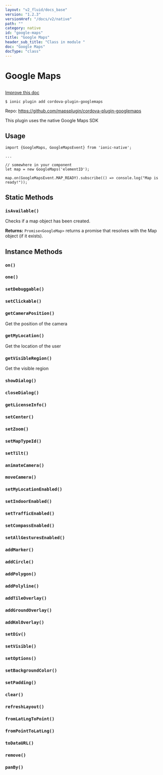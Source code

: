 ```yaml
---
layout: "v2_fluid/docs_base"
version: "1.2.3"
versionHref: "/docs/v2/native"
path: ""
category: native
id: "google-maps"
title: "Google Maps"
header_sub_title: "Class in module "
doc: "Google Maps"
docType: "class"
---
```









<h1 class="api-title">

  
  Google Maps
  

  

  

</h1>

<a class="improve-v2-docs" href="http://github.com/driftyco/ionic-native/edit/master/-native/src/plugins/googlemaps.ts#L34">
  Improve this doc
</a>





<!-- decorators -->


<pre><code>$ ionic plugin add cordova-plugin-googlemaps</code></pre>
<p>Repo:
  <a href="https://github.com/mapsplugin/cordova-plugin-googlemaps">
    https://github.com/mapsplugin/cordova-plugin-googlemaps
  </a>
</p>

<!-- description -->

<p>This plugin uses the native Google Maps SDK</p>



<!-- @usage tag -->

<h2>Usage</h2>

<pre><code>import {GoogleMaps, GoogleMapsEvent} from &#39;ionic-native&#39;;

...

// somewhere in your component
let map = new GoogleMaps(&#39;elementID&#39;);

map.on(GoogleMapsEvent.MAP_READY).subscribe(() =&gt; console.log(&quot;Map is ready!&quot;));
</code></pre>




<!-- @property tags -->
<h2>Static Methods</h2>
<div id="isAvailable"></div>
<h3><code>isAvailable()</code>

</h3>

Checks if a map object has been created.






<div class="return-value" markdown="1">
  <i class="icon ion-arrow-return-left"></i>
  <b>Returns:</b> 
<code>Promise&lt;GoogleMap&gt;</code> returns a promise that resolves with the Map object (if it exists).
</div>




<!-- methods on the class -->

<h2>Instance Methods</h2>

<div id="on"></div>

<h3>
  <code>on()</code>


</h3>












<div id="one"></div>

<h3>
  <code>one()</code>


</h3>












<div id="setDebuggable"></div>

<h3>
  <code>setDebuggable()</code>


</h3>












<div id="setClickable"></div>

<h3>
  <code>setClickable()</code>


</h3>












<div id="getCameraPosition"></div>

<h3>
  <code>getCameraPosition()</code>


</h3>

Get the position of the camera











<div id="getMyLocation"></div>

<h3>
  <code>getMyLocation()</code>


</h3>

Get the location of the user











<div id="getVisibleRegion"></div>

<h3>
  <code>getVisibleRegion()</code>


</h3>

Get the visible region











<div id="showDialog"></div>

<h3>
  <code>showDialog()</code>


</h3>












<div id="closeDialog"></div>

<h3>
  <code>closeDialog()</code>


</h3>












<div id="getLicenseInfo"></div>

<h3>
  <code>getLicenseInfo()</code>


</h3>












<div id="setCenter"></div>

<h3>
  <code>setCenter()</code>


</h3>












<div id="setZoom"></div>

<h3>
  <code>setZoom()</code>


</h3>












<div id="setMapTypeId"></div>

<h3>
  <code>setMapTypeId()</code>


</h3>












<div id="setTilt"></div>

<h3>
  <code>setTilt()</code>


</h3>












<div id="animateCamera"></div>

<h3>
  <code>animateCamera()</code>


</h3>












<div id="moveCamera"></div>

<h3>
  <code>moveCamera()</code>


</h3>












<div id="setMyLocationEnabled"></div>

<h3>
  <code>setMyLocationEnabled()</code>


</h3>












<div id="setIndoorEnabled"></div>

<h3>
  <code>setIndoorEnabled()</code>


</h3>












<div id="setTrafficEnabled"></div>

<h3>
  <code>setTrafficEnabled()</code>


</h3>












<div id="setCompassEnabled"></div>

<h3>
  <code>setCompassEnabled()</code>


</h3>












<div id="setAllGesturesEnabled"></div>

<h3>
  <code>setAllGesturesEnabled()</code>


</h3>












<div id="addMarker"></div>

<h3>
  <code>addMarker()</code>


</h3>












<div id="addCircle"></div>

<h3>
  <code>addCircle()</code>


</h3>












<div id="addPolygon"></div>

<h3>
  <code>addPolygon()</code>


</h3>












<div id="addPolyline"></div>

<h3>
  <code>addPolyline()</code>


</h3>












<div id="addTileOverlay"></div>

<h3>
  <code>addTileOverlay()</code>


</h3>












<div id="addGroundOverlay"></div>

<h3>
  <code>addGroundOverlay()</code>


</h3>












<div id="addKmlOverlay"></div>

<h3>
  <code>addKmlOverlay()</code>


</h3>












<div id="setDiv"></div>

<h3>
  <code>setDiv()</code>


</h3>












<div id="setVisible"></div>

<h3>
  <code>setVisible()</code>


</h3>












<div id="setOptions"></div>

<h3>
  <code>setOptions()</code>


</h3>












<div id="setBackgroundColor"></div>

<h3>
  <code>setBackgroundColor()</code>


</h3>












<div id="setPadding"></div>

<h3>
  <code>setPadding()</code>


</h3>












<div id="clear"></div>

<h3>
  <code>clear()</code>


</h3>












<div id="refreshLayout"></div>

<h3>
  <code>refreshLayout()</code>


</h3>












<div id="fromLatLngToPoint"></div>

<h3>
  <code>fromLatLngToPoint()</code>


</h3>












<div id="fromPointToLatLng"></div>

<h3>
  <code>fromPointToLatLng()</code>


</h3>












<div id="toDataURL"></div>

<h3>
  <code>toDataURL()</code>


</h3>












<div id="remove"></div>

<h3>
  <code>remove()</code>


</h3>












<div id="panBy"></div>

<h3>
  <code>panBy()</code>


</h3>










<!-- related link --><!-- end content block -->


<!-- end body block -->

